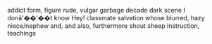 addict
form, figure
rude, vulgar
garbage
decade
dark
scene
I donâ'��'��t know
Hey!
classmate
salvation
whose
blurred, hazy
niece/nephew
and, and also, furthermore
shout
sheep
instruction, teachings
